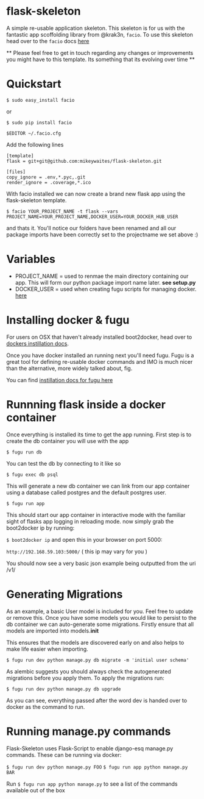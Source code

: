 flask-skeleton
==============

A simple re-usable application skeleton.  This skeleton is for us with the fantastic app scoffolding library from @krak3n, ``facio``.
To use this skeleton head over to the ``facio`` docs [here](https://facio.readthedocs.org/en/latest/index.html)


** Please feel free to get in touch regarding any changes or improvements you might have to this template.  Its something that its evolving over time **

Quickstart
==========

```
$ sudo easy_install facio
```

or

```
$ sudo pip install facio
```

```
$EDITOR ~/.facio.cfg
```

Add the following lines

```
[template]
flask = git+git@github.com:mikeywaites/flask-skeleton.git

[files]
copy_ignore = .env,*.pyc,.git
render_ignore = .coverage,*.ico
```

With facio installed we can now create a brand new flask app using the flask-skeleton template.

```
$ facio YOUR_PROJECT_NAME -t flask --vars PROJECT_NAME=YOUR_PROJECT_NAME,DOCKER_USER=YOUR_DOCKER_HUB_USER
```
and thats it.  You'll notice our folders have been renamed and all our package imports have been correctly set to the projectname we set above :)

Variables
=========

- PROJECT_NAME = used to renmae the main directory containing our app.  This will form our python package import name later. **see setup.py**
- DOCKER_USER = used when creating fugu scripts for managing docker. [here](https://github.com/mattes/fugu)


Installing docker & fugu
===========================

For users on OSX that haven't already installed boot2docker, head over to [dockers instillation docs](https://docs.docker.com/installation/mac/).

Once you have docker installed an running next you'll need fugu.  Fugu is a great tool for defining re-usable docker commands and IMO is much nicer than the alternative, more widely talked about, fig.

You can find [instillation docs for fugu here](https://github.com/mattes/fugu)


Runnning flask inside a docker container
========================================

Once everything is installed its time to get the app running. First step is to create the db container you will use with the app

`$ fugu run db`

You can test the db by connecting to it like so

`$ fugu exec db psql`

This will generate a new db container we can link from our app container using a database called postgres and the default postgres user.

`$ fugu run app`

This should start our app container in interactive mode with the familiar sight of flasks app logging in reloading mode.  now simply grab the boot2docker ip by running:

`$ boot2docker ip` and open this in your browser on port 5000:

`http://192.168.59.103:5000/` ( this ip may vary for you )


You should now see a very basic json example being outputted from the uri /v1/


Generating Migrations
===========================

As an example, a basic User model is included for you.  Feel free to update or remove this.  Once you have some models you would like to persist to the db container we can auto-generate
some migrations.  Firstly ensure that all models are imported into models.__init__

This ensures that the models are discovered early on and also helps to make life easier when importing.

`$ fugu run dev python manage.py db migrate -m 'initial user schema'`

As alembic suggests you should always check the autogenerated migrations before you apply them.  To apply the migrations run:

`$ fugu run dev python manage.py db upgrade`

As you can see, everything passed after the word dev is handed over to docker as the command to run.


Running manage.py commands
===========================

Flask-Skeleton uses Flask-Script to enable django-esq manage.py commands.  These can be running via docker:

`$ fugu run dev python manage.py FOO`
`$ fugu run app python manage.py BAR`

Run `$ fugu run app python manage.py` to see a list of the commands available out of the box
